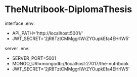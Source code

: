# TheNutribook-DiplomaThesis
interface .env:
- API_PATH='http://localhost:5001/'
- JWT_SECRET='2jR8TztCMMggrIWrZYOupkEfa4EHrlW5'

server .env:
- SERVER_PORT=5001
- MONGO_URI=mongodb://localhost:27017/the-nutribook
- JWT_SECRET='2jR8TztCMMggrIWrZYOupkEfa4EHrlW5'
